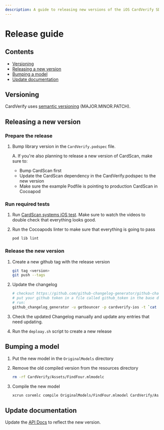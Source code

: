 ```yaml
---
description: A guide to releasing new versions of the iOS CardVerify SDK.
---
```


# Release guide

## Contents

* [Versioning](release-guide.md#versioning)
* [Releasing a new version](release-guide.md#releasing-a-new-version)
* [Bumping a model](release-guide.md#bumping-a-model)
* [Update documentation](release-guide.md#update-documentation)

## Versioning

CardVerify uses [semantic versioning](https://semver.org/) \(MAJOR.MINOR.PATCH\).

## Releasing a new version

### Prepare the release

1. Bump library version in the `CardVerify.podspec` file.

    A. If you're also planning to release a new version of CardScan, make sure to:
    
    - Bump CardScan first
    - Update the CardScan dependency in the CardVerify.podspec to the new version
    - Make sure the example Podfile is pointing to production CardScan in Cocoapod

### Run required tests

1. Run [CardScan systems iOS test](system-test-guide.md).
Make sure to watch the videos to double check that everything looks good.

2. Run the Cocoapods linter to make sure that everything is going to pass

   ```bash
   pod lib lint
   ```

### Release the new version

1. Create a new github tag with the release version

   ```bash
   git tag <version>
   git push --tags
   ```

2. Update the changelog

   ```bash
   # checkout https://github.com/github-changelog-generator/github-changelog-generator for installation instructions
   # put your github token in a file called github_token in the base directory
   # run:
   github_changelog_generator -u getbouncer -p cardverify-ios -t `cat github_token`
   ```

3. Check the updated Changelog manually and update any entries that need updating.

4. Run the `deploay.sh` script to create a new release

## Bumping a model

1. Put the new model in the `OriginalModels` directory
2. Remove the old compiled version from the resources directory

   ```bash
   rm -rf CardVerify/Assets/FindFour.mlmodelc
   ```

3. Compile the new model

   ```bash
   xcrun coremlc compile OriginalModels/FindFour.mlmodel CardVerify/Assets
   ```

## Update documentation

Update the [API Docs](README.md) to reflect the new version.

